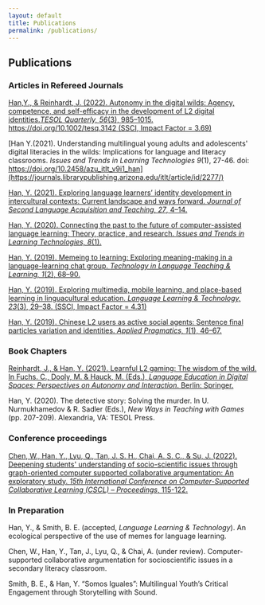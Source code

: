 ```yaml
---
layout: default
title: Publications
permalink: /publications/
---
```

## Publications
### Articles in Refereed Journals

[Han,Y., & Reinhardt, J. (2022). Autonomy in the digital wilds: Agency, competence, and self-efficacy in the development of L2 digital identities.*TESOL Quarterly, 56*(3), 985–1015. https://doi.org/10.1002/tesq.3142 (SSCI, Impact Factor = 3.69)](https://onlinelibrary.wiley.com/doi/10.1002/tesq.3142)

[Han Y.(2021). Understanding multilingual young adults and adolescents' digital literacies in the wilds: Implications for language and literacy classrooms. *Issues and Trends in Learning Technologies 9*(1), 27-46. doi: https://doi.org/10.2458/azu_itlt_v9i1_han](https://journals.librarypublishing.arizona.edu/itlt/article/id/2277/)

[Han, Y. (2021). Exploring language learners’ identity development in intercultural contexts: Current landscape and ways forward. *Journal of Second Language Acquisition and Teaching, 27*, 4–14.](https://journals.librarypublishing.arizona.edu/jslat/article/id/2981/)

[Han, Y. (2020). Connecting the past to the future of computer-assisted language learning: Theory, practice, and research. *Issues and Trends in Learning Technologies, 8*(1).](https://journals.librarypublishing.arizona.edu/itlt/article/id/1742/)

[Han, Y. (2019). Memeing to learning: Exploring meaning-making in a language-learning chat group. *Technology in Language Teaching & Learning, 1*(2), 68–90.](https://www.castledown.com.au/journals/tltl/article/?reference=191)

[Han, Y. (2019). Exploring multimedia, mobile learning, and place-based learning in linguacultural education. *Language Learning & Technology, 23*(3), 29–38. (SSCI, Impact Factor = 4.31)](https://www.lltjournal.org/item/3116)

[Han, Y. (2019). Chinese L2 users as active social agents: Sentence final particles variation and identities. *Applied Pragmatics, 1*(1), 46–67.](https://benjamins.com/catalog/ap.00003.han)

### Book Chapters
[Reinhardt, J., & Han, Y. (2021). Learnful L2 gaming: The wisdom of the wild. In Fuchs. C., Dooly, M. & Hauck, M. (Eds.), *Language Education in Digital Spaces: Perspectives on Autonomy and Interaction*. Berlin: Springer.](https://link.springer.com/chapter/10.1007/978-3-030-74958-3_9)

Han, Y. (2020). The detective story: Solving the murder. In U. Nurmukhamedov & R. Sadler (Eds.), *New Ways in Teaching with Games* (pp. 207-209). Alexandria, VA: TESOL Press.  

### Conference proceedings

[Chen, W., Han, Y., Lyu, Q., Tan, J. S. H., Chai, A. S. C., & Su, J. (2022). Deepening students' understanding of socio-scientific issues through graph-oriented computer supported collaborative argumentation: An exploratory study. *15th International Conference on Computer-Supported Collaborative Learning (CSCL) – Proceedings*, 115-122.](https://repository.nie.edu.sg/handle/10497/24340)

### In Preparation

Han, Y., & Smith, B. E. (accepted, *Language Learning & Technology*). An ecological perspective of the use of memes for language learning. 

Chen, W., Han, Y., Tan, J., Lyu, Q., & Chai, A. (under review). Computer-supported collaborative argumentation for socioscientific issues in a secondary literacy classroom.

Smith, B. E., & Han, Y. “Somos Iguales”: Multilingual Youth’s Critical Engagement through Storytelling with Sound.


